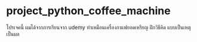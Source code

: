 # project_python_coffee_machine
โปรเจคนี้ ผมได้จากการเรียนจาก udemy ทำเหมือนเครื่องกาแฟยอดเหรียญ ฝึกวิธีคิด แบบเป็นเหตุเป็นผล
